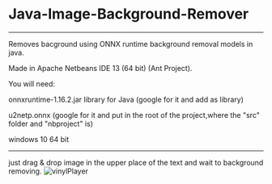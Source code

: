 # Java-Image-Background-Remover
------------------
Removes bacground using ONNX runtime background removal models in java.

Made in Apache Netbeans IDE 13 (64 bit) (Ant Project).

You will need:

onnxruntime-1.16.2.jar library for Java (google for it and add as library)

u2netp.onnx (google for it and put in the root of the project,where the "src" folder and "nbproject" is)

windows 10 64 bit

------------------
just drag & drop image in the upper place of the text and wait to background removing.
![vinylPlayer](https://github.com/IlvisFaulbaums/Java-Image-Background-Remover/assets/48957213/57435893-9588-4a25-bd0d-b48eb50acef8)
